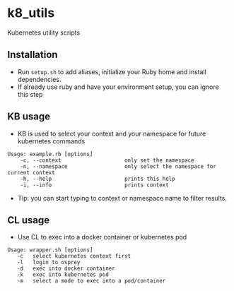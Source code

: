 # k8_utils
Kubernetes utility scripts

## Installation
- Run `setup.sh` to add aliases, initialize your Ruby home and install dependencies.
- If already use ruby and have your environment setup, you can ignore this step

## KB usage

- KB is used to select your context and your namespace for future kubernetes commands
```
Usage: example.rb [options]
    -c, --context                    only set the namespace
    -n, --namespace                  only select the namespace for current context
    -h, --help                       prints this help
    -i, --info                       prints context
```
- Tip: you can start typing to context or namespace name to filter results.


## CL usage
- Use CL to exec into a docker container or kubernetes pod
```
Usage: wrapper.sh [options]
   -c   select kubernetes context first
   -l   login to osprey
   -d   exec into docker container
   -k   exec into kubernetes pod
   -m   select a mode to exec into a pod/container
```

